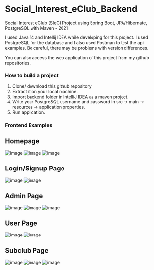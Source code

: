 # Social_Interest_eClub_Backend
Social Interest eClub (SIeC) Project using Spring Boot, JPA/Hibernate, PostgreSQL with Maven - 2021

I used Java 14 and Intellij IDEA while developing for this project. I used PostgreSQL for the database and I also used Postman to test the api examples. Be careful, there may be problems with version differences. 

You can also access the web application of this project from my github repositories.


### How to build a project

1. Clone/ download this github repository.
2. Extract it on your local machine.
3. Import backend folder in IntelliJ IDEA as a maven project.
4. Write your PostgreSQL username and password in src -> main -> resources -> application.properties.
5. Run application.



### Frontend Examples

## Homepage
![image](https://user-images.githubusercontent.com/72974967/121366742-62f24080-c942-11eb-8e45-e38bc02e3380.png)
![image](https://user-images.githubusercontent.com/72974967/121366901-861cf000-c942-11eb-8fcc-7b463a28d24e.png)
![image](https://user-images.githubusercontent.com/72974967/121366971-9339df00-c942-11eb-83d5-9cb642d4c302.png)


## Login/Signup Page
![image](https://user-images.githubusercontent.com/72974967/121367282-db590180-c942-11eb-8d18-ce8f5b700346.png)
![image](https://user-images.githubusercontent.com/72974967/121367175-c2505080-c942-11eb-89e4-e26443872d77.png)

## Admin Page
![image](https://user-images.githubusercontent.com/72974967/121367582-16f3cb80-c943-11eb-88cf-ba6173f22116.png)
![image](https://user-images.githubusercontent.com/72974967/121367791-4571a680-c943-11eb-8705-656a93ba0883.png)
![image](https://user-images.githubusercontent.com/72974967/121367915-5b7f6700-c943-11eb-8e41-5202b536ea93.png)

## User Page
![image](https://user-images.githubusercontent.com/72974967/121368099-7d78e980-c943-11eb-8904-496fff268740.png)
![image](https://user-images.githubusercontent.com/72974967/121368225-941f4080-c943-11eb-82b6-ad33f300ea03.png)

## Subclub Page
![image](https://user-images.githubusercontent.com/72974967/121368283-a1d4c600-c943-11eb-9e67-37a6d6d736e9.png)
![image](https://user-images.githubusercontent.com/72974967/121368448-c2048500-c943-11eb-807e-e3c2bc8edf09.png)
![image](https://user-images.githubusercontent.com/72974967/121368510-cc268380-c943-11eb-87d8-32f2712c35ff.png)


